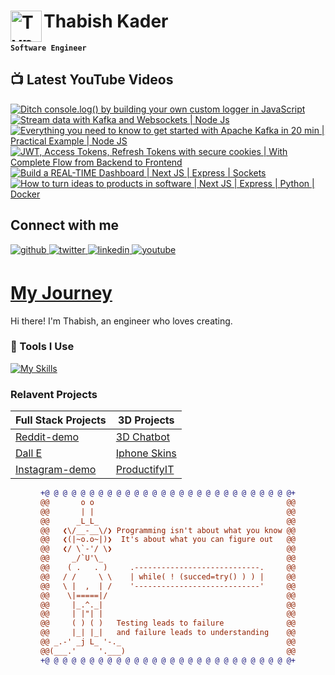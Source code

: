# Thabish Kader <img align="left" alt="TypeScript" width="50px"  src="https://cdn.jsdelivr.net/gh/devicons/devicon/icons/coffeescript/coffeescript-original-wordmark.svg" />

**`Software Engineer`**

## 📺 Latest YouTube Videos

<!-- BEGIN YOUTUBE-CARDS -->
[![Ditch console.log() by building your own custom logger in JavaScript](https://ytcards.demolab.com/?id=6i93OB2rmY0&title=Ditch+console.log%28%29+by+building+your+own+custom+logger+in+JavaScript&lang=en&timestamp=1710613810&background_color=%230d1117&title_color=%23ffffff&stats_color=%23dedede&max_title_lines=1&width=250&border_radius=5 "Ditch console.log() by building your own custom logger in JavaScript")](https://www.youtube.com/watch?v=6i93OB2rmY0)
[![Stream data with Kafka and Websockets | Node Js](https://ytcards.demolab.com/?id=LW-c_WGVhkk&title=Stream+data+with+Kafka+and+Websockets+%7C+Node+Js&lang=en&timestamp=1709490624&background_color=%230d1117&title_color=%23ffffff&stats_color=%23dedede&max_title_lines=1&width=250&border_radius=5 "Stream data with Kafka and Websockets | Node Js")](https://www.youtube.com/watch?v=LW-c_WGVhkk)
[![Everything you need to know to get started with Apache Kafka in 20 min | Practical Example | Node JS](https://ytcards.demolab.com/?id=5zORygddTsc&title=Everything+you+need+to+know+to+get+started+with+Apache+Kafka+in+20+min+%7C+Practical+Example+%7C+Node+JS&lang=en&timestamp=1708281005&background_color=%230d1117&title_color=%23ffffff&stats_color=%23dedede&max_title_lines=1&width=250&border_radius=5 "Everything you need to know to get started with Apache Kafka in 20 min | Practical Example | Node JS")](https://www.youtube.com/watch?v=5zORygddTsc)
[![JWT, Access Tokens, Refresh Tokens with secure cookies | With Complete Flow from Backend to Frontend](https://ytcards.demolab.com/?id=j7K8WR7TPQ8&title=JWT%2C+Access+Tokens%2C+Refresh+Tokens+with+secure+cookies+%7C+With+Complete+Flow+from+Backend+to+Frontend&lang=en&timestamp=1707071435&background_color=%230d1117&title_color=%23ffffff&stats_color=%23dedede&max_title_lines=1&width=250&border_radius=5 "JWT, Access Tokens, Refresh Tokens with secure cookies | With Complete Flow from Backend to Frontend")](https://www.youtube.com/watch?v=j7K8WR7TPQ8)
[![Build a REAL-TIME Dashboard | Next JS | Express | Sockets](https://ytcards.demolab.com/?id=ucqcQ6qsb3g&title=Build+a+REAL-TIME+Dashboard+%7C+Next+JS+%7C+Express+%7C+Sockets&lang=en&timestamp=1706293842&background_color=%230d1117&title_color=%23ffffff&stats_color=%23dedede&max_title_lines=1&width=250&border_radius=5 "Build a REAL-TIME Dashboard | Next JS | Express | Sockets")](https://www.youtube.com/watch?v=ucqcQ6qsb3g)
[![How to turn ideas to products in software | Next JS | Express | Python | Docker](https://ytcards.demolab.com/?id=MyyTpMkUr7U&title=How+to+turn+ideas+to+products+in+software+%7C+Next+JS+%7C+Express+%7C+Python+%7C+Docker&lang=en&timestamp=1705689029&background_color=%230d1117&title_color=%23ffffff&stats_color=%23dedede&max_title_lines=1&width=250&border_radius=5 "How to turn ideas to products in software | Next JS | Express | Python | Docker")](https://www.youtube.com/watch?v=MyyTpMkUr7U)
<!-- END YOUTUBE-CARDS -->

## Connect with me

<div ">
<a href="https://github.com/Thabish-Kader/Thabish-Kader/" target="_blank">
<img src=https://img.shields.io/badge/github-%2324292e.svg?&style=for-the-badge&logo=github&logoColor=white alt=github style="margin-bottom: 5px;" />
</a>
<a href="https://twitter.com/DeveloperTak" target="_blank">
<img src=https://img.shields.io/badge/twitter-%2300acee.svg?&style=for-the-badge&logo=twitter&logoColor=white alt=twitter style="margin-bottom: 5px;" />
</a>
<a href="https://www.linkedin.com/in/thabish-a-kader-366447224/" target="_blank">
<img src=https://img.shields.io/badge/linkedin-%231E77B5.svg?&style=for-the-badge&logo=linkedin&logoColor=white alt=linkedin style="margin-bottom: 5px;" />
</a>
<a href="https://www.youtube.com/@developertak2634" target="_blank">
<img src=https://img.shields.io/badge/youtube-%2324292e.svg?&style=for-the-badge&logo=youtube&logoColor=red alt=youtube style="margin-bottom: 5px;" />
</a>
</div>


# [My Journey](https://threejs-portfolio-4qhb.vercel.app/)
Hi there! I'm Thabish, an engineer who loves creating. 

### 🧰 Tools I Use

[![My Skills](https://skillicons.dev/icons?i=ts,py,java,threejs,tailwind,redux,react,nextjs,vite,js,nodejs,express,mysql,firebase,mongodb,supabase)](https://skillicons.dev) 

### Relavent Projects

| Full Stack Projects | 3D Projects |
| ------------------- | ----------- |
| [Reddit-demo](https://reddit-next-app.vercel.app/)| [3D Chatbot](https://3d-chatbot.vercel.app/)  |
| [Dall E](https://github.com/Thabish-Kader/dall-E-nextjs)| [Iphone Skins](https://de-brand-skin.vercel.app/)   |
| [Instagram-demo](https://instagram-khaki-seven.vercel.app/)|[ProductifyIT](https://3d-generator.vercel.app/)  |

<div align="center">
  
```diff
+@ @ @ @ @ @ @ @ @ @ @ @ @ @ @ @ @ @ @ @ @ @ @ @ @ @ @ @+
@@       o o                                           @@
@@       | |                                           @@
@@      _L_L_                                          @@
@@   ❮\/__-__\/❯ Programming isn't about what you know @@
@@   ❮(|~o.o~|)❯  It's about what you can figure out   @@
@@   ❮/ \`-'/ \❯                                       @@
@@     _/`U'\_                                         @@
@@    ( .   . )     .----------------------------.     @@
@@   / /     \ \    | while( ! (succed=try() ) ) |     @@
@@   \ |  ,  | /    '----------------------------'     @@
@@    \|=====|/                                        @@
@@     |_.^._|                                         @@
@@     | |"| |                                         @@
@@     ( ) ( )   Testing leads to failure              @@
@@     |_| |_|   and failure leads to understanding    @@
@@ _.-' _j L_ '-._                                     @@
@@(___.'     '.___)                                    @@
+@ @ @ @ @ @ @ @ @ @ @ @ @ @ @ @ @ @ @ @ @ @ @ @ @ @ @ @+
```
  
</div>



 


